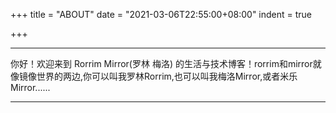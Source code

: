 +++
title = "ABOUT"
date = "2021-03-06T22:55:00+08:00"
indent = true

+++

---

你好！欢迎来到 Rorrim Mirror(罗林 梅洛) 的生活与技术博客！rorrim和mirror就像镜像世界的两边,你可以叫我罗林Rorrim,也可以叫我梅洛Mirror,或者米乐Mirror......

---

